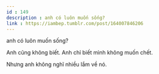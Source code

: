 ```yaml
---
id : 149
description : anh có luôn muốn sống?
link : https://iambep.tumblr.com/post/164007846206
---
```


anh có luôn muốn sống?

Anh cũng không biết. Anh chỉ biết mình không muốn chết.

Nhưng anh không nghĩ nhiều lắm về nó.